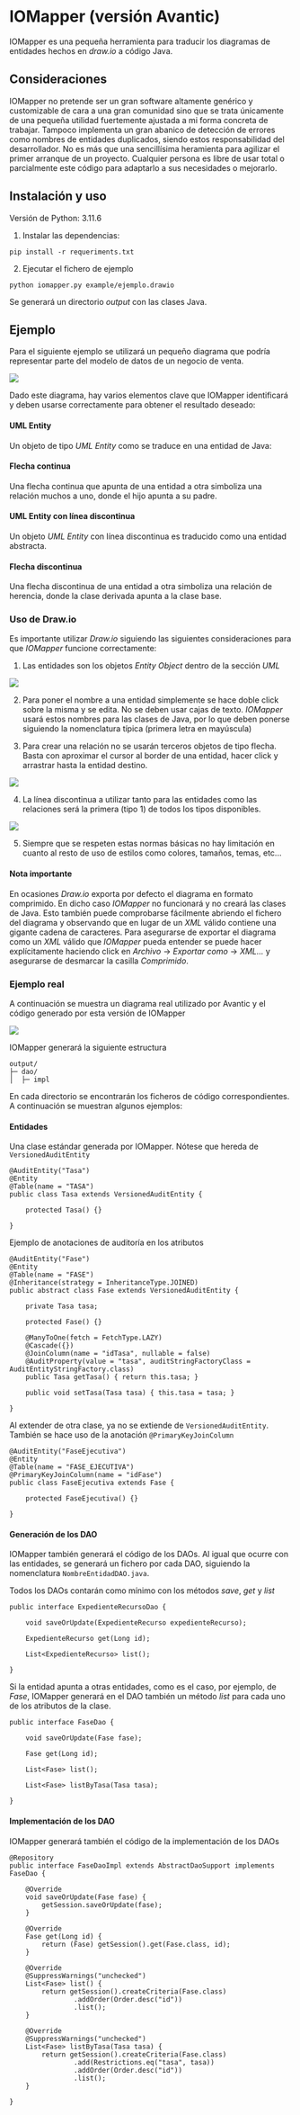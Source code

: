 # IOMapper (versión Avantic)

IOMapper es una pequeña herramienta para traducir los diagramas de entidades hechos en *draw.io* a código Java.

## Consideraciones
IOMapper no pretende ser un gran software altamente genérico y customizable de cara a una gran comunidad sino que se trata únicamente de una pequeña utilidad fuertemente ajustada a mi forma concreta de trabajar. Tampoco implementa un gran abanico de detección de errores como nombres de entidades duplicados, siendo estos responsabilidad del desarrollador. No es más que una sencillísima heramienta para agilizar el primer arranque de un proyecto. Cualquier persona es libre de usar total o parcialmente este código para adaptarlo a sus necesidades o mejorarlo.

## Instalación y uso
Versión de Python: 3.11.6
1. Instalar las dependencias:
```
pip install -r requeriments.txt
```

2. Ejecutar el fichero de ejemplo
```
python iomapper.py example/ejemplo.drawio
```

Se generará un directorio *output* con las clases Java.

## Ejemplo

Para el siguiente ejemplo se utilizará un pequeño diagrama que podría representar parte del modelo de datos de un negocio de venta.

![](docs/diagrama.png)

Dado este diagrama, hay varios elementos clave que IOMapper identificará y deben usarse correctamente para obtener el resultado deseado:

#### UML Entity
Un objeto de tipo *UML Entity* como se traduce en una entidad de Java:

#### Flecha continua
Una flecha continua que apunta de una entidad a otra simboliza una relación muchos a uno, donde el hijo apunta a su padre.

#### UML Entity con línea discontinua
Un objeto *UML Entity* con línea discontinua es traducido como una entidad abstracta.

#### Flecha discontinua
Una flecha discontinua de una entidad a otra simboliza una relación de herencia, donde la clase derivada apunta a la clase base.

### Uso de Draw.io

Es importante utilizar *Draw.io* siguiendo las siguientes consideraciones para que *IOMapper* funcione correctamente:

1. Las entidades son los objetos *Entity Object* dentro de la sección *UML*
   
![](docs/uml.png)

2. Para poner el nombre a una entidad simplemente se hace doble click sobre la misma y se edita. No se deben usar cajas de texto. *IOMapper* usará estos nombres para las clases de Java, por lo que deben ponerse siguiendo la nomenclatura típica (primera letra en mayúscula)

3. Para crear una relación no se usarán terceros objetos de tipo flecha. Basta con aproximar el cursor al border de una entidad, hacer click y arrastrar hasta la entidad destino.
   
![](docs/crearflecha.gif)

4. La línea discontinua a utilizar tanto para las entidades como las relaciones será la primera (tipo 1) de todos los tipos disponibles.
   
![](docs/linea.png)

5. Siempre que se respeten estas normas básicas no hay limitación en cuanto al resto de uso de estilos como colores, tamaños, temas, etc...


#### Nota importante

En ocasiones *Draw.io* exporta por defecto el diagrama en formato comprimido. En dicho caso *IOMapper* no funcionará y no creará las clases de Java. Esto también puede comprobarse fácilmente abriendo el fichero del diagrama y observando que en lugar de un *XML* válido contiene una gigante cadena de caracteres. Para asegurarse de exportar el diagrama como un *XML* válido que *IOMapper* pueda entender se puede hacer explícitamente haciendo click en *Archivo* -> *Exportar como* -> *XML...* y asegurarse de desmarcar la casilla *Comprimido*.


### Ejemplo real

A continuación se muestra un diagrama real utilizado por Avantic y el código generado por esta versión de IOMapper

![](docs/ejemplo.png)

IOMapper generará la siguiente estructura
```
output/
├─ dao/
│  ├─ impl
```

En cada directorio se encontrarán los ficheros de código correspondientes. A continuación se muestran algunos ejemplos:

#### Entidades

Una clase estándar generada por IOMapper. Nótese que hereda de `VersionedAuditEntity`

```
@AuditEntity("Tasa")
@Entity
@Table(name = "TASA")
public class Tasa extends VersionedAuditEntity {

    protected Tasa() {}
      
}
```

Ejemplo de anotaciones de auditoría en los atributos

```
@AuditEntity("Fase")
@Entity
@Table(name = "FASE")
@Inheritance(strategy = InheritanceType.JOINED)
public abstract class Fase extends VersionedAuditEntity {

    private Tasa tasa;
    
    protected Fase() {}
    
    @ManyToOne(fetch = FetchType.LAZY)
    @Cascade({})
    @JoinColumn(name = "idTasa", nullable = false)
    @AuditProperty(value = "tasa", auditStringFactoryClass = AuditEntityStringFactory.class)
    public Tasa getTasa() { return this.tasa; }

    public void setTasa(Tasa tasa) { this.tasa = tasa; }
    
}
```

Al extender de otra clase, ya no se extiende de `VersionedAuditEntity`. También se hace uso de la anotación `@PrimaryKeyJoinColumn` 

```
@AuditEntity("FaseEjecutiva")
@Entity
@Table(name = "FASE_EJECUTIVA")
@PrimaryKeyJoinColumn(name = "idFase")
public class FaseEjecutiva extends Fase {
 
    protected FaseEjecutiva() {}
    
}
```

#### Generación de los DAO

IOMapper también generará el código de los DAOs. Al igual que ocurre con las entidades, se generará un fichero por cada DAO, siguiendo la nomenclatura `NombreEntidadDAO.java`. 

Todos los DAOs contarán como mínimo con los métodos *save*, *get* y *list*

```
public interface ExpedienteRecursoDao {

    void saveOrUpdate(ExpedienteRecurso expedienteRecurso);

    ExpedienteRecurso get(Long id);

    List<ExpedienteRecurso> list();
    
}
```
Si la entidad apunta a otras entidades, como es el caso, por ejemplo, de *Fase*, IOMapper generará en el DAO también un método *list* para cada uno de los atributos de la clase.

```
public interface FaseDao {

    void saveOrUpdate(Fase fase);

    Fase get(Long id);

    List<Fase> list();
    
    List<Fase> listByTasa(Tasa tasa);
    
}
```

#### Implementación de los DAO

IOMapper generará también el código de la implementación de los DAOs

```
@Repository
public interface FaseDaoImpl extends AbstractDaoSupport implements FaseDao {

    @Override
    void saveOrUpdate(Fase fase) {
        getSession.saveOrUpdate(fase);
    }

    @Override
    Fase get(Long id) {
        return (Fase) getSession().get(Fase.class, id);
    }

    @Override
    @SuppressWarnings("unchecked")
    List<Fase> list() {
        return getSession().createCriteria(Fase.class)
                .addOrder(Order.desc("id"))
                .list();
    }

    @Override
    @SuppressWarnings("unchecked")
    List<Fase> listByTasa(Tasa tasa) {
        return getSession().createCriteria(Fase.class)
                .add(Restrictions.eq("tasa", tasa))
                .addOrder(Order.desc("id"))
                .list();
    }
    
}
```
